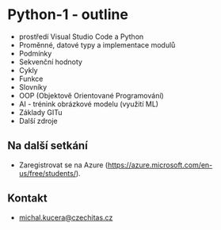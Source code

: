 # Python-1 - outline

- prostředí Visual Studio Code a Python
- Proměnné, datové typy a implementace modulů
- Podmínky
- Sekvenční hodnoty
- Cykly
- Funkce
- Slovníky
- OOP (Objektově Orientované Programování)
- AI - trénink obrázkové modelu (využití ML)
- Základy GITu
- Další zdroje

## Na další setkání
- Zaregistrovat se na Azure (https://azure.microsoft.com/en-us/free/students/).

## Kontakt
- michal.kucera@czechitas.cz
